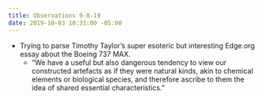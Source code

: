 ```yaml
---
title: Observations 9-8-19
date: 2019-10-03 18:31:00 -05:00
---
```


- Trying to parse Timothy Taylor’s super esoteric but interesting Edge.org essay about the Boeing 737 MAX.
	- “We have a useful but also dangerous tendency to view our constructed artefacts as if they were natural kinds, akin to chemical elements or biological species, and therefore ascribe to them the idea of shared essential characteristics.”